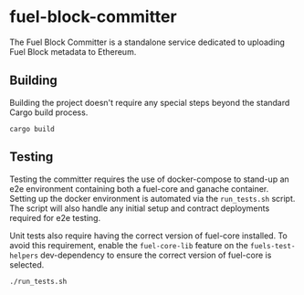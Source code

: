# fuel-block-committer

The Fuel Block Committer is a standalone service dedicated to uploading Fuel Block metadata to Ethereum.

## Building

Building the project doesn't require any special steps beyond the standard Cargo build process.

```shell
cargo build
```

## Testing

Testing the committer requires the use of docker-compose to stand-up an e2e environment containing both a fuel-core and 
ganache container. Setting up the docker environment is automated via the `run_tests.sh` script.
The script will also handle any initial setup and contract deployments required for e2e testing.

Unit tests also require having the correct version of fuel-core installed. To avoid this requirement, enable the
`fuel-core-lib` feature on the `fuels-test-helpers` dev-dependency to ensure the correct version of fuel-core 
is selected.

```shell
./run_tests.sh
```

